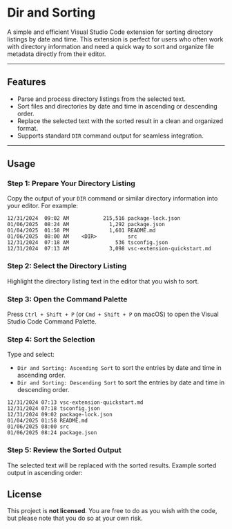 # Dir and Sorting

A simple and efficient Visual Studio Code extension for sorting directory listings by date and time. This extension is perfect for users who often work with directory information and need a quick way to sort and organize file metadata directly from their editor.

---

## Features

- Parse and process directory listings from the selected text.
- Sort files and directories by date and time in ascending or descending order.
- Replace the selected text with the sorted result in a clean and organized format.
- Supports standard `DIR` command output for seamless integration.

---

## Usage

### Step 1: Prepare Your Directory Listing
Copy the output of your `DIR` command or similar directory information into your editor. For example:

```
12/31/2024  09:02 AM           215,516 package-lock.json
01/06/2025  08:24 AM             1,292 package.json
01/04/2025  01:58 PM             1,601 README.md
01/06/2025  08:00 AM    <DIR>          src
12/31/2024  07:18 AM               536 tsconfig.json
12/31/2024  07:13 AM             3,098 vsc-extension-quickstart.md
```
### Step 2: Select the Directory Listing
Highlight the directory listing text in the editor that you wish to sort.

### Step 3: Open the Command Palette
Press `Ctrl + Shift + P` (or `Cmd + Shift + P` on macOS) to open the Visual Studio Code Command Palette.

### Step 4: Sort the Selection
Type and select:
- `Dir and Sorting: Ascending Sort` to sort the entries by date and time in ascending order.
- `Dir and Sorting: Descending Sort` to sort the entries by date and time in descending order.

```
12/31/2024 07:13 vsc-extension-quickstart.md
12/31/2024 07:18 tsconfig.json
12/31/2024 09:02 package-lock.json
01/04/2025 01:58 README.md
01/06/2025 08:00 src
01/06/2025 08:24 package.json
```

### Step 5: Review the Sorted Output
The selected text will be replaced with the sorted results. Example sorted output in ascending order:

## License

This project is **not licensed**. You are free to do as you wish with the code, but please note that you do so at your own risk.
